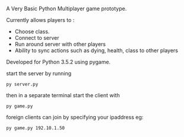 A Very Basic Python Multiplayer game prototype.

Currently allows players to :
- Choose class.
- Connect to server
- Run around server with other players
- Ability to sync actions such as dying, health, class to other players

Developed for Python 3.5.2 using pygame.

start the server by running

`py server.py`

then in a separate terminal start the client with

`py game.py`

foreign clients can join by specifying your ipaddress eg:

`py game.py 192.10.1.50`
